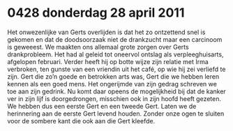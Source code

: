 # 0428 donderdag 28 april 2011
Het onwezenlijke van Gerts overlijden is dat het zo ontzettend snel is gekomen en dat de doodsoorzaak niet de drankzucht maar een carcinoom is geweeest. We maakten ons allemaal grote zorgen over Gerts drankprobleem. Het had al geleid tot oneervol ontslag als verpleeghuisarts, afgelopen februari. Verder heeft hij op botte wijze zijn relatie met Irma verbroken, ten gunste van een vriendin uit het café, op wie hij zei verliefd te zijn. Gert die zo’n goede en betrokken arts was, Gert die we hebben leren kennen als een goed mens. Het ongerijmde van zijn gedrag schreven we toe aan zijn gedrink. Nu komt daar opeens de mogelijkheid bij dat de kanker ver in zijn lijf is doorgedrongen, misschien ook in zijn hoofd heeft gezeten. We hebben dus een eerste Gert en een tweede Gert. Laten we de herinnering aan de eerste Gert levend houden. Zonder onze ogen te sluiten voor de sombere kant die ook aan die Gert kleefde.